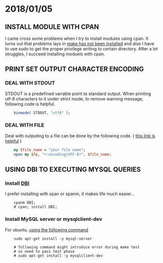 # 2018/01/05

## INSTALL MODULE WITH CPAN

I came cross some problems when I try to install modules using cpan. It turns out that problems lays in [make has not been installed](https://stackoverflow.com/questions/23293589/perl-module-install-error-cpan) and also I have to use sudo to get the proper privilege writing to certain directory.
After a lot struggles, I succeed installing moduels with cpan.

## PRINT SET OUTPUT CHARACTER ENCODING

### DEAL WITH STDOUT

STDOUT is a predefined variable point to standard output. When printing utf-8 characters to it under strict mode, to remove warning message, following code is helpful.

```perl
    binmode( STDOUT, "utf8" );
```

### DEAL WITH FILE

Deal with outputing to a file can be done by the following code. ( [this link is helpful](http://perldoc.perl.org/functions/open.html) )

```perl
    my $file_name = "your file name";
    open my $fp, ">:encoding(UTF-8)", $file_name;
```

## USING DBI TO EXECUTING MYSQL QUERIES

### Install [DBI](http://search.cpan.org/~timb/DBI-1.639/DBI.pm)

I prefer installing with span or spanm, it makes life much easier...

```shell
    cpanm DBI;
    # cpan; install DBI;
```

### Install MySQL server or mysqlclient-dev

For ubuntu, [using the following command](https://stackoverflow.com/questions/4729722/trying-to-install-perl-mysql-dbd-mysql-config-cant-be-found)

```shell
    sudo apt-get install -y mysql-server

    # following command might introduce error during make test
    # so need to pass test phase
    # sudo apt-get install -y mysqlclient-dev
```
